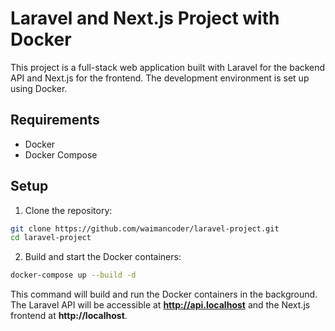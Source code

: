 # Laravel and Next.js Project with Docker

This project is a full-stack web application built with Laravel for the backend API and Next.js for the frontend. The development environment is set up using Docker.

## Requirements

-   Docker
-   Docker Compose

## Setup

1. Clone the repository:

```zsh
git clone https://github.com/waimancoder/laravel-project.git
cd laravel-project
```

2. Build and start the Docker containers:

```zsh
docker-compose up --build -d
```

This command will build and run the Docker containers in the background. The Laravel API will be accessible at **http://api.localhost** and the Next.js frontend at **http://localhost**.
